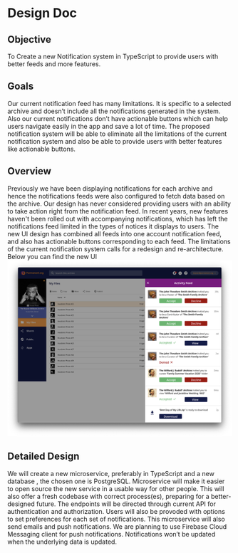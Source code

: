 # Design Doc


## Objective

To Create a new Notification system in TypeScript to provide users with better feeds and more features.

## Goals

Our current notification feed has many limitations. It is specific to a selected archive and doesn’t include all the notifications generated in the system.
Also our current notifications don’t have actionable buttons which can help users navigate easily in the app and save a lot of time.
The proposed notification system will be able to eliminate all the limitations of the current notification system and also be able to provide users with better features like actionable buttons.

## Overview

Previously we have been displaying notifications for each archive and hence the notifications feeds were also configured to fetch data based on the archive. Our design has never considered providing users with an ability to take action right from the notification feed. In recent years, new features haven't been rolled out with accompanying notifications, which has left the notifications feed limited in the types of notices it displays to users.
The new UI design has combined all feeds into one account notification feed, and also has actionable buttons corresponding to each feed. The limitations of the current notification system calls for a redesign and re-architecture. Below you can find the new UI ![design](notification_ui_design.png)

## Detailed Design

We will create a new microservice, preferably in TypeScript and a new database , the chosen one is PostgreSQL.  Microservice will make it  easier to open source the new service in a usable way for other people. This will also offer a fresh codebase with correct process(es), preparing for a better-designed future. The endpoints will be directed through current API for authentication and authorization.
Users will also be provoded with options to set preferences for each set of notifications. This microservice will also send emails and push notifications. We are planning to use Firebase Cloud Messaging client for push notifications.
Notifications won’t be updated when the underlying data is updated.


